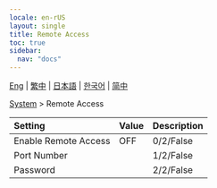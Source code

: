 ```yaml
---
locale: en-rUS
layout: single
title: Remote Access
toc: true
sidebar:
  nav: "docs"
---
```

[Eng](/dancexr/menu/2025.4/system/remote_access) | [繁中](/tw/dancexr/menu/2025.4/system/remote_access) | [日本語](/jp/dancexr/menu/2025.4/system/remote_access) | [한국어](/kr/dancexr/menu/2025.4/system/remote_access) | [简中](/zh/dancexr/menu/2025.4/system/remote_access)

[System](../menu#System) > Remote Access



| Setting | Value | Description |
| :--- | --- | :--- |
| Enable Remote Access | OFF | 0/2/False
| Port Number || 1/2/False
| Password || 2/2/False
